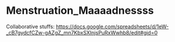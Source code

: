 # Menstruation_Maaaadnessss

Collaborative stuffs:
https://docs.google.com/spreadsheets/d/1eW-_cB7gydcfCZw-gAZgZ_mn7KbxSXInjsPuRxWwhb8/edit#gid=0

